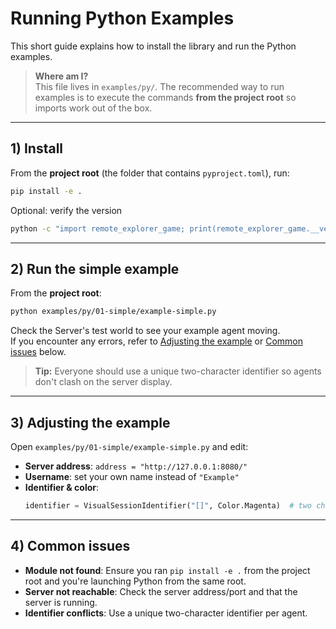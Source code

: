 # Running Python Examples

This short guide explains how to install the library and run the Python examples.

> **Where am I?**  
> This file lives in `examples/py/`. The recommended way to run examples is to execute the commands **from the project root** so imports work out of the box.

---

## 1) Install

From the **project root** (the folder that contains `pyproject.toml`), run:

```bash
pip install -e .
```

Optional: verify the version

```bash
python -c "import remote_explorer_game; print(remote_explorer_game.__version__)"
```

---

## 2) Run the simple example

From the **project root**:

```bash
python examples/py/01-simple/example-simple.py
```

Check the Server's test world to see your example agent moving.  
If you encounter any errors, refer to [Adjusting the example](#3-adjusting-the-example) or [Common issues](#4-common-issues) below.

> **Tip:** Everyone should use a unique two-character identifier so agents don't clash on the server display.

---

## 3) Adjusting the example

Open `examples/py/01-simple/example-simple.py` and edit:

- **Server address**: `address = "http://127.0.0.1:8080/"`
- **Username**: set your own name instead of `"Example"`
- **Identifier & color**:
  ```python
  identifier = VisualSessionIdentifier("[]", Color.Magenta)  # two characters max
  ```

---

## 4) Common issues

- **Module not found**: Ensure you ran `pip install -e .` from the project root and you're launching Python from the same root.
- **Server not reachable**: Check the server address/port and that the server is running.
- **Identifier conflicts**: Use a unique two-character identifier per agent.
